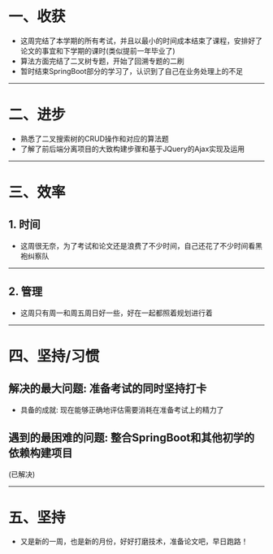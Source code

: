 # 一、收获

- 这周完结了本学期的所有考试，并且以最小的时间成本结束了课程，安排好了论文的事宜和下学期的课时(类似提前一年毕业了)
- 算法方面完结了二叉树专题，开始了回溯专题的二刷
- 暂时结束SpringBoot部分的学习了，认识到了自己在业务处理上的不足

<hr>











# 二、进步

- 熟悉了二叉搜索树的CRUD操作和对应的算法题
- 了解了前后端分离项目的大致构建步骤和基于JQuery的Ajax实现及运用

<hr>











# 三、效率



## 1. 时间

- 这周很无奈，为了考试和论文还是浪费了不少时间，自己还花了不少时间看黑袍纠察队

<hr>







## 2. 管理

- 这周只有周一和周五周日好一些，好在一起都照着规划进行着

<hr>









# 四、坚持/习惯



## 解决的最大问题: 准备考试的同时坚持打卡

- 具备的成就: 现在能够正确地评估需要消耗在准备考试上的精力了



## 遇到的最困难的问题: 整合SpringBoot和其他初学的依赖构建项目

(已解决)

<hr>











# 五、坚持

- 又是新的一周，也是新的月份，好好打磨技术，准备论文吧，早日跑路！































